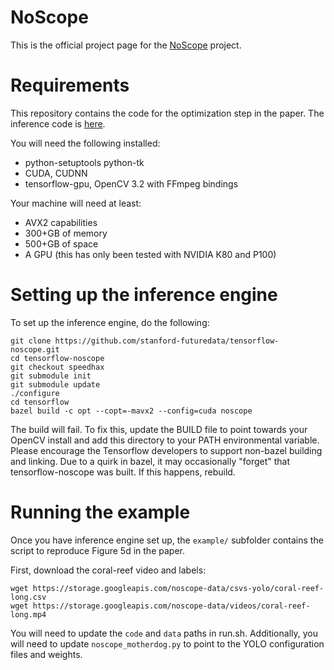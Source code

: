 # NoScope

This is the official project page for the [NoScope](https://arxiv.org/abs/1703.02529) project.


# Requirements

This repository contains the code for the optimization step in the paper. The inference code is
[here](https://github.com/stanford-futuredata/tensorflow-noscope/tree/speedhax).

You will need the following installed:
- python-setuptools python-tk
- CUDA, CUDNN
- tensorflow-gpu, OpenCV 3.2 with FFmpeg bindings

Your machine will need at least:
- AVX2 capabilities
- 300+GB of memory
- 500+GB of space
- A GPU (this has only been tested with NVIDIA K80 and P100)


# Setting up the inference engine

To set up the inference engine, do the following:
```
git clone https://github.com/stanford-futuredata/tensorflow-noscope.git
cd tensorflow-noscope
git checkout speedhax
git submodule init
git submodule update
./configure
cd tensorflow
bazel build -c opt --copt=-mavx2 --config=cuda noscope
```
The build will fail. To fix this, update the BUILD file to point towards your OpenCV install and add
this directory to your PATH environmental variable. Please encourage the Tensorflow developers to
support non-bazel building and linking. Due to a quirk in bazel, it may occasionally "forget" that
tensorflow-noscope was built. If this happens, rebuild.


# Running the example

Once you have inference engine set up, the `example/` subfolder contains the script to reproduce
Figure 5d in the paper.

First, download the coral-reef video and labels:
```
wget https://storage.googleapis.com/noscope-data/csvs-yolo/coral-reef-long.csv
wget https://storage.googleapis.com/noscope-data/videos/coral-reef-long.mp4
```

You will need to update the `code` and `data` paths in run.sh. Additionally, you will need to update
`noscope_motherdog.py` to point to the YOLO configuration files and weights.
